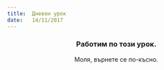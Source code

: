 ```yaml
---
title:  Дневен урок
date:   14/11/2017
---
```


### <center>Работим по този урок.</center>
<center>Моля, върнете се по-късно.</center>